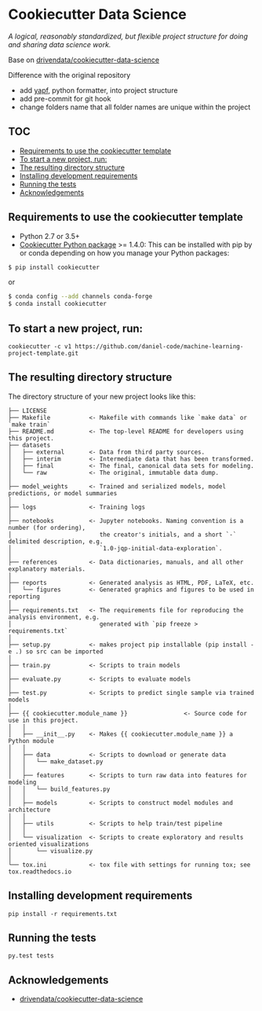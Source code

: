 # Cookiecutter Data Science <!-- omit in toc -->

_A logical, reasonably standardized, but flexible project structure for doing and sharing data science work._


Base on [drivendata/cookiecutter-data-science](http://drivendata.github.io/cookiecutter-data-science/)

Difference with the original repository
- add [yapf](https://github.com/google/yapf), python formatter, into project structure
- add pre-commit for git hook
- change folders name that all folder names are unique within the project 

## TOC <!-- omit in toc -->
- [Requirements to use the cookiecutter template](#requirements-to-use-the-cookiecutter-template)
- [To start a new project, run:](#to-start-a-new-project-run)
- [The resulting directory structure](#the-resulting-directory-structure)
- [Installing development requirements](#installing-development-requirements)
- [Running the tests](#running-the-tests)
- [Acknowledgements](#acknowledgements)

## Requirements to use the cookiecutter template

 - Python 2.7 or 3.5+
 - [Cookiecutter Python package](http://cookiecutter.readthedocs.org/en/latest/installation.html) >= 1.4.0: This can be installed with pip by or conda depending on how you manage your Python packages:

``` bash
$ pip install cookiecutter
```

or

``` bash
$ conda config --add channels conda-forge
$ conda install cookiecutter
```


## To start a new project, run:

    cookiecutter -c v1 https://github.com/daniel-code/machine-learning-project-template.git

## The resulting directory structure

The directory structure of your new project looks like this: 

```
├── LICENSE
├── Makefile           <- Makefile with commands like `make data` or `make train`
├── README.md          <- The top-level README for developers using this project.
├── datasets
│   ├── external       <- Data from third party sources.
│   ├── interim        <- Intermediate data that has been transformed.
│   ├── final          <- The final, canonical data sets for modeling.
│   └── raw            <- The original, immutable data dump.
│
├── model_weights      <- Trained and serialized models, model predictions, or model summaries
│
├── logs               <- Training logs
│
├── notebooks          <- Jupyter notebooks. Naming convention is a number (for ordering),
│                         the creator's initials, and a short `-` delimited description, e.g.
│                         `1.0-jqp-initial-data-exploration`.
│
├── references         <- Data dictionaries, manuals, and all other explanatory materials.
│
├── reports            <- Generated analysis as HTML, PDF, LaTeX, etc.
│   └── figures        <- Generated graphics and figures to be used in reporting
│
├── requirements.txt   <- The requirements file for reproducing the analysis environment, e.g.
│                         generated with `pip freeze > requirements.txt`
│
├── setup.py           <- makes project pip installable (pip install -e .) so src can be imported
│
├── train.py           <- Scripts to train models
│
├── evaluate.py        <- Scripts to evaluate models
│
├── test.py            <- Scripts to predict single sample via trained models
│
├── {{ cookiecutter.module_name }}                <- Source code for use in this project.
│   │
│   ├── __init__.py    <- Makes {{ cookiecutter.module_name }} a Python module
│   │
│   ├── data           <- Scripts to download or generate data
│   │   └── make_dataset.py
│   │
│   ├── features       <- Scripts to turn raw data into features for modeling
│   │   └── build_features.py
│   │
│   ├── models         <- Scripts to construct model modules and architecture
│   │ 
│   ├── utils          <- Scripts to help train/test pipeline
│   │
│   └── visualization  <- Scripts to create exploratory and results oriented visualizations
│       └── visualize.py
│
└── tox.ini            <- tox file with settings for running tox; see tox.readthedocs.io
```

## Installing development requirements

    pip install -r requirements.txt

## Running the tests

    py.test tests

## Acknowledgements
- [drivendata/cookiecutter-data-science](https://github.com/drivendata/cookiecutter-data-science)

